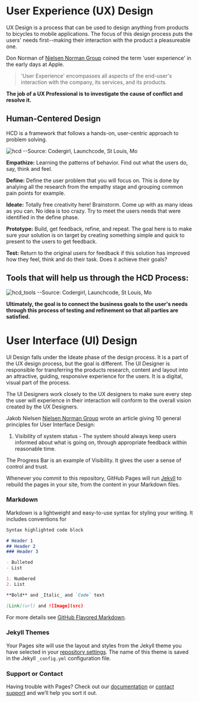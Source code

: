 # User Experience (UX) Design

UX Design is a process that can be used to design anything from products to bicycles to mobile applications.  The focus of this design process puts the users' needs first--making their interaction with the product a pleasureable one.  

Don Norman of [Nielsen Norman Group](https://www.nngroup.com/articles/definition-user-experience/) coined the term 'user experience' in the early days at Apple.

>'User Experience' encompasses all aspects of the end-user's interaction with the company, its services, and its products.

**The job of a UX Professional is to investigate the cause of conflict and resolve it.**

## Human-Centered Design
HCD is a framework that follows a hands-on, user-centric approach to problem solving.

![hcd](https://user-images.githubusercontent.com/32137384/48984794-0867a080-f0c6-11e8-9328-e1eab615b36f.png)
--Source: Codergirl, Launchcode, St Louis, Mo

**Empathize:**  Learning the patterns of behavior.  Find out what the users do, say, think and feel.

**Define:**  Define the user problem that you will focus on.  This is done by analying all the research from the empathy stage and grouping common pain points for example.

**Ideate:**  Totally free creativity here!  Brainstorm.  Come up with as many ideas as you can.  No idea is too crazy. Try to meet the users needs that were identified in the define phase.

**Prototype:**  Build, get feedback, refine, and repeat.  The goal here is to make sure your solution is on target by creating something simple and quick to present to the users to get feedback.

**Test:**  Return to the original users for feedback if this solution has improved how they feel, think and do their task.  Does it achieve their goals?

## Tools that will help us through the HCD Process:
![hcd_tools](https://user-images.githubusercontent.com/32137384/48984807-38af3f00-f0c6-11e8-9e61-a4f9e1e65f0f.png)
--Source: Codergirl, Launchcode, St Louis, Mo

**Ultimately, the goal is to connect the business goals to the user's needs through this process of testing and refinement so that all parties are satisfied.**

# User Interface (UI) Design  

UI Design falls under the Ideate phase of the design process.  It is a part of the UX design process, but the goal is different.  The UI Designer is responsible for transferring the products research, content and layout into an attractive, guiding, responsive experience for the users.  It is a digital, visual part of the process.

The UI Designers work closely to the UX designers to make sure every step the user will experience in their interaction will conform to the overall vision created by the UX Designers.

Jakob Nielsen [Nielsen Norman Group](https://www.nngroup.com/articles/ten-usability-heuristics/) wrote an article giving 10 general principles for User Interface Design:

1. Visibility of system status - The system should always keep users informed about what is going on, through appropriate feedback within reasonable time.

The Progress Bar is an example of Visibility.  It gives the user a sense of control and trust.












Whenever you commit to this repository, GitHub Pages will run [Jekyll](https://jekyllrb.com/) to rebuild the pages in your site, from the content in your Markdown files.

### Markdown

Markdown is a lightweight and easy-to-use syntax for styling your writing. It includes conventions for

```markdown
Syntax highlighted code block

# Header 1
## Header 2
### Header 3

- Bulleted
- List

1. Numbered
2. List

**Bold** and _Italic_ and `Code` text

[Link](url) and ![Image](src)
```

For more details see [GitHub Flavored Markdown](https://guides.github.com/features/mastering-markdown/).

### Jekyll Themes

Your Pages site will use the layout and styles from the Jekyll theme you have selected in your [repository settings](https://github.com/sherrischeer/UX_Design/settings). The name of this theme is saved in the Jekyll `_config.yml` configuration file.

### Support or Contact

Having trouble with Pages? Check out our [documentation](https://help.github.com/categories/github-pages-basics/) or [contact support](https://github.com/contact) and we’ll help you sort it out.
